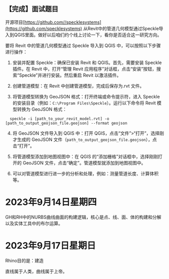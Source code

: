 ## 【完成】面试题目

开源项目[https://github.com//specklesystems](https://github.com/specklesystems) 从Revit中的管道几何模型通过Speckle导入到QGIS里面。做好以后咱们约个线上讨论一下，看你是否适合这一研究方向。

要将 Revit 中的管道几何模型通过 Speckle 导入到 QGIS 中，可以按照以下步骤进行操作：

1. 安装并配置 Speckle：确保已安装 Revit 和 QGIS。首先，需要安装 Speckle 插件。在 Revit 中，打开“管理 Revit 应用程序”对话框，点击“安装”按钮，搜索“Speckle”并进行安装。然后重启 Revit 以激活插件。

2. 创建管道模型：在 Revit 中创建管道模型，完成后保存为.rvt 文件。

3. 将管道模型转换为 GeoJSON 格式：打开终端或命令提示符，进入 Speckle 的安装目录（例如：`C:\Program Files\Speckle`）。运行以下命令将 Revit 模型转换为 GeoJSON 格式：

```  speckle -i [path_to_your_revit_model.rvt] -o [path_to_output_geojson_file.geojson] --format geojson  ```

4. 将 GeoJSON 文件导入到 QGIS 中：打开 QGIS，点击“文件”>“打开”，选择刚才生成的 GeoJSON 文件（`path_to_output_geojson_file.geojson`），点击“打开”。

5. 将管道模型添加到地图视图中：在 QGIS 的“添加栅格”对话框中，选择刚刚打开的 GeoJSON 文件，点击“确定”。管道模型就添加到地图视图中。

6. 可以对管道模型进行进一步的分析和处理，例如：测量管道长度、计算体积等。

# 2023年9月14日星期四

GH和RH中的NURBS曲线曲面的构建逻辑，核心是点、线、面、体的构建和分解以及实体工具中的布尔运算。

# 2023年9月17日星期日

Rhino目的是：建造

直线属于人类，曲线属于上帝。